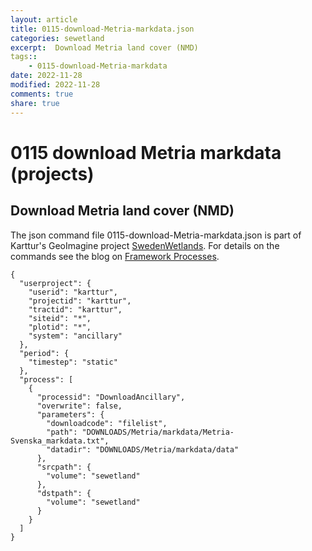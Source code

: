 ```yaml
---
layout: article
title: 0115-download-Metria-markdata.json
categories: sewetland
excerpt:  Download Metria land cover (NMD) 
tags:: 
    - 0115-download-Metria-markdata
date: 2022-11-28
modified: 2022-11-28
comments: true
share: true
---
```


# 0115 download Metria markdata (projects)

##  Download Metria land cover (NMD) 

The json command file <span class='file'>0115-download-Metria-markdata.json</span> is part of Karttur's GeoImagine project [<span class='project'>SwedenWetlands</span>](https://karttur.github.io/geoimagine03-proj-wetland-se/index.html). For details on the commands see the blog on [Framework Processes](https://karttur.github.io/geoimagine03-docs-procpack/).

```
{
  "userproject": {
    "userid": "karttur",
    "projectid": "karttur",
    "tractid": "karttur",
    "siteid": "*",
    "plotid": "*",
    "system": "ancillary"
  },
  "period": {
    "timestep": "static"
  },
  "process": [
    {
      "processid": "DownloadAncillary",
      "overwrite": false,
      "parameters": {
        "downloadcode": "filelist",
        "path": "DOWNLOADS/Metria/markdata/Metria-Svenska_markdata.txt",
        "datadir": "DOWNLOADS/Metria/markdata/data"
      },
      "srcpath": {
        "volume": "sewetland"
      },
      "dstpath": {
        "volume": "sewetland"
      }
    }
  ]
}
```
